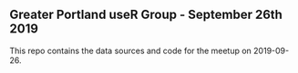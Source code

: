 ## Greater Portland useR Group - September 26th 2019

This repo contains the data sources and code for the meetup on 2019-09-26.